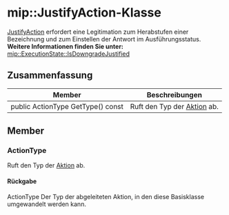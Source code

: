 # <a name="class-mipjustifyaction"></a>mip::JustifyAction-Klasse 
[JustifyAction](#classmip_1_1_action) erfordert eine Legitimation zum Herabstufen einer Bezeichnung und zum Einstellen der Antwort im Ausführungsstatus.
**Weitere Informationen finden Sie unter:** [mip::ExecutionState::IsDowngradeJustified](#classmip_1_1_execution_state_1ac087c175ea61e5c1b8845f195d7e8cb9)
  
## <a name="summary"></a>Zusammenfassung
 Member                        | Beschreibungen                                
--------------------------------|---------------------------------------------
public ActionType GetType() const  |  Ruft den Typ der [Aktion](#classmip_1_1_action) ab.
  
## <a name="members"></a>Member
  
### <a name="actiontype"></a>ActionType
Ruft den Typ der [Aktion](#classmip_1_1_action) ab.
  
#### <a name="returns"></a>Rückgabe
ActionType Der Typ der abgeleiteten Aktion, in den diese Basisklasse umgewandelt werden kann.
